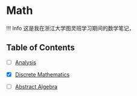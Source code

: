 # Math

!!! Info
    这是我在浙江大学图灵班学习期间的数学笔记，

## Table of Contents

- [ ] [Analysis](./Analysis.md)
- [x] [Discrete Mathematics](./Discrete%20Mathematics/Discrete%20Mathematics.md)
- [ ] [Abstract Algebra](./Abstract%20Algebra/index.md)

